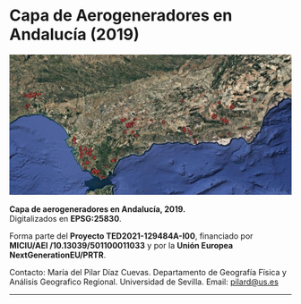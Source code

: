 # Capa de Aerogeneradores en Andalucía (2019)

![Vista previa de aerogeneradores](https://github.com/EscalaDigital/aerogeneradores-2019/blob/main/aerogeneradores.jpeg)

**Capa de aerogeneradores en Andalucía, 2019.**  
Digitalizados en **EPSG:25830**.  

Forma parte del **Proyecto TED2021-129484A-I00**, financiado por **MICIU/AEI /10.13039/501100011033** y por la **Unión Europea NextGenerationEU/PRTR**.

Contacto: María del Pilar Díaz Cuevas. Departamento de Geografía Fïsica y Análisis Geografico Regional. Universidad de Sevilla. Email: pilard@us.es

---
